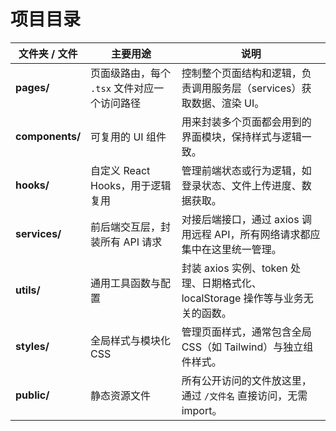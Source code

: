 # 项目目录
| 文件夹 / 文件 | 主要用途 | 说明 |
|----------------|-----------|------|
| **pages/** | 页面级路由，每个 `.tsx` 文件对应一个访问路径 | 控制整个页面结构和逻辑，负责调用服务层（services）获取数据、渲染 UI。 |
| **components/** | 可复用的 UI 组件 | 用来封装多个页面都会用到的界面模块，保持样式与逻辑一致。 |
| **hooks/** | 自定义 React Hooks，用于逻辑复用 | 管理前端状态或行为逻辑，如登录状态、文件上传进度、数据获取。 |
| **services/** | 前后端交互层，封装所有 API 请求 | 对接后端接口，通过 axios 调用远程 API，所有网络请求都应集中在这里统一管理。 |
| **utils/** | 通用工具函数与配置 | 封装 axios 实例、token 处理、日期格式化、localStorage 操作等与业务无关的函数。 |
| **styles/** | 全局样式与模块化 CSS | 管理页面样式，通常包含全局 CSS（如 Tailwind）与独立组件样式。 |
| **public/** | 静态资源文件 | 所有公开访问的文件放这里，通过 `/文件名` 直接访问，无需 import。 |